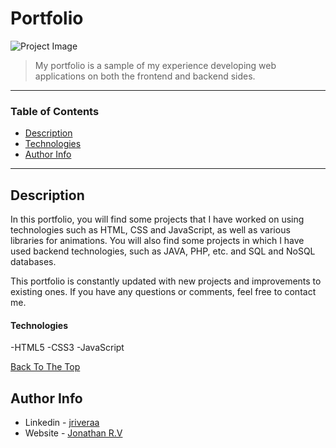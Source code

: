 # Portfolio


![Project Image](https://raw.githubusercontent.com/riveraaj/jriveraa.github.io/main/public/assets/image/web-site.png)

> My portfolio is a sample of my experience developing web applications on both the frontend and backend sides.

---

### Table of Contents

- [Description](#description)
- [Technologies](#technologies)
- [Author Info](#author-info)

---

## Description

In this portfolio, you will find some projects that I have worked on using technologies such as HTML, CSS and JavaScript, as well as various libraries for animations. You will also find some projects in which I have used backend technologies, such as JAVA, PHP, etc. and SQL and NoSQL databases.

This portfolio is constantly updated with new projects and improvements to existing ones. If you have any questions or comments, feel free to contact me.

#### Technologies

-HTML5
-CSS3
-JavaScript

[Back To The Top](#Portfolio)

## Author Info

- Linkedin - [jriveraa](https://www.linkedin.com/in/jriveraaa/)
- Website - [Jonathan R.V](https://jamesqquick.com)
